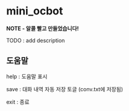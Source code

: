 # mini_ocbot

**NOTE - 알콜 빨고 만들었습니다!**

TODO : add description

## 도움말

help : 도움말 표시

save : 대화 내역 자동 저장 토글 (conv.txt에 저장됨)

exit : 종료

